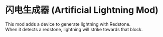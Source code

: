 # 闪电生成器 (Artificial Lightning Mod)
This mod adds a device to generate lightning with Redstone.  
When it detects a redstone, lightning will strike towards that block.  
